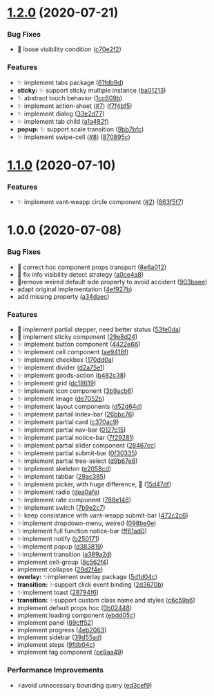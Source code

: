 # [1.2.0](https://github.com/huang-xiao-jian/remax-vant/compare/v1.1.0...v1.2.0) (2020-07-21)

### Bug Fixes

- 🐛 loose visibility condition ([c70e2f2](https://github.com/huang-xiao-jian/remax-vant/commit/c70e2f28de6ed60970dfd2c49e5248b911488bfe))

### Features

- ✨ implement tabs package ([61fdb9d](https://github.com/huang-xiao-jian/remax-vant/commit/61fdb9d09a5427112d57e3b69c13e08afafa5fcb))
- **sticky:** ✨ support sticky multiple instance ([ba01213](https://github.com/huang-xiao-jian/remax-vant/commit/ba01213bd4b566155e0f86ca73074b666c27e5f1))
- ✨ abstract touch behavior ([1cc609b](https://github.com/huang-xiao-jian/remax-vant/commit/1cc609bd2e5f892221bb811af30afc2c2de2ba2f))
- ✨ implement action-sheet ([#7](https://github.com/huang-xiao-jian/remax-vant/issues/7)) ([f7f4bf5](https://github.com/huang-xiao-jian/remax-vant/commit/f7f4bf50bee88c2aa483846bc34b294fe6c1c57b))
- ✨ implement dialog ([33e2d77](https://github.com/huang-xiao-jian/remax-vant/commit/33e2d771c10998fbbc0e27208aa456ebc4fcb436))
- ✨ implement tab child ([a1a482f](https://github.com/huang-xiao-jian/remax-vant/commit/a1a482fd30e08175c532fdc8fb3c77a4b68fb55f))
- **popup:** ✨ support scale transition ([9bb7bfc](https://github.com/huang-xiao-jian/remax-vant/commit/9bb7bfc94a826f96bf29603152a6f9defd1ea037))
- ✨ implement swipe-cell ([#8](https://github.com/huang-xiao-jian/remax-vant/issues/8)) ([870895c](https://github.com/huang-xiao-jian/remax-vant/commit/870895c113527871e86fa386c9b311fc6c38ba48))

# [1.1.0](https://github.com/huang-xiao-jian/remax-vant/compare/v1.0.0...v1.1.0) (2020-07-10)

### Features

- ✨ implement vant-weapp circle component ([#2](https://github.com/huang-xiao-jian/remax-vant/issues/2)) ([863f5f7](https://github.com/huang-xiao-jian/remax-vant/commit/863f5f7a6abf56010e2e74347bc0739864868bb8))

# 1.0.0 (2020-07-08)

### Bug Fixes

- :bug: correct hoc component props transport ([8e6a012](https://github.com/huang-xiao-jian/remax-vant/commit/8e6a012b4c6de476906502cee85455b456f5703a))
- :bug: fix info visibility detect strategy ([a0ce4a8](https://github.com/huang-xiao-jian/remax-vant/commit/a0ce4a8fabc147ef4610a2b766021f2b430084cd))
- 🐛remove weired default side property to avoid accident ([903baee](https://github.com/huang-xiao-jian/remax-vant/commit/903baee1780d93ed82cfee72ec4e76e3c14dbd97))
- adapt original implementation ([4ef927b](https://github.com/huang-xiao-jian/remax-vant/commit/4ef927bd1f06a0c3ae9dd9e8ddc793e72ad6eea1))
- add missing property ([a34daec](https://github.com/huang-xiao-jian/remax-vant/commit/a34daeca3e0d60ebda1be5f17a32201c5bd99ca2))

### Features

- :beers: implement partial stepper, need better status ([53fe0da](https://github.com/huang-xiao-jian/remax-vant/commit/53fe0da79799bb99e7e3c2d5159e8eb44a9b783e))
- :beers: implement sticky component ([29e8d24](https://github.com/huang-xiao-jian/remax-vant/commit/29e8d244df0ad7e5f9f6cac89114683ae7d1dee0))
- :sparkles: implement button component ([4422e66](https://github.com/huang-xiao-jian/remax-vant/commit/4422e66fa2420901db1e00601e0ea26d1623ee95))
- :sparkles: implement cell component ([ae9418f](https://github.com/huang-xiao-jian/remax-vant/commit/ae9418fc49c221fe094ff36c0bbd35a7fbfeb013))
- :sparkles: implement checkbox ([170dd0a](https://github.com/huang-xiao-jian/remax-vant/commit/170dd0a98aadac6b43d9c00c01a602c042c39dd9))
- :sparkles: implement divider ([d2a75e1](https://github.com/huang-xiao-jian/remax-vant/commit/d2a75e19710e484935ac71f4dd5cd745f5b52e36))
- :sparkles: implement goods-action ([b482c38](https://github.com/huang-xiao-jian/remax-vant/commit/b482c38ef2830ec4d82086e56a9e759358e1b20c))
- :sparkles: implement grid ([dc18619](https://github.com/huang-xiao-jian/remax-vant/commit/dc1861956f3d3e3176c13536d2cdaafd7813ad81))
- :sparkles: implement icon component ([3b9acb6](https://github.com/huang-xiao-jian/remax-vant/commit/3b9acb645d2c1093d18bb42ef90b93c34e94504e))
- :sparkles: implement image ([de7052b](https://github.com/huang-xiao-jian/remax-vant/commit/de7052b2252cb7f3b68561ad0e7aa4e707145c28))
- :sparkles: implement layout components ([d52d64d](https://github.com/huang-xiao-jian/remax-vant/commit/d52d64d77b9d1f222ac8d3e8fe32677693eb0b69))
- :sparkles: implement partail index-bar ([26bbc76](https://github.com/huang-xiao-jian/remax-vant/commit/26bbc768b8f7deadc51cc50f844bd5bdcc20fc14))
- :sparkles: implement partial card ([c370ac9](https://github.com/huang-xiao-jian/remax-vant/commit/c370ac977a1e79ef1a742e7595f0eb8839a3b77a))
- :sparkles: implement partial nav-bar ([0127c15](https://github.com/huang-xiao-jian/remax-vant/commit/0127c157f87f17b09e00447c4be8da89cf0e6a43))
- :sparkles: implement partial notice-bar ([7f29281](https://github.com/huang-xiao-jian/remax-vant/commit/7f292810d3e6ad83d7dd329d537bfac4a0544dcc))
- :sparkles: implement partial slider component ([28467cc](https://github.com/huang-xiao-jian/remax-vant/commit/28467cc97078dbec5a615952a9a891f9767bf415))
- :sparkles: implement partial submit-bar ([0f30335](https://github.com/huang-xiao-jian/remax-vant/commit/0f30335bb1094ba5f10c2029c1aded10213d3821))
- :sparkles: implement partial tree-select ([d9b67e8](https://github.com/huang-xiao-jian/remax-vant/commit/d9b67e8947c86c6d7b5f28aeb120b56db9a6eb11))
- :sparkles: implement skeleton ([e2058cd](https://github.com/huang-xiao-jian/remax-vant/commit/e2058cd6e3f7e8a715e9f7727f703b32f61a1b0c))
- :sparkles: implement tabbar ([29ac385](https://github.com/huang-xiao-jian/remax-vant/commit/29ac3858133dbd977a0833a3c6fa74737c91409a))
- ✨ implement picker, with huge difference, 🍻 ([15d47df](https://github.com/huang-xiao-jian/remax-vant/commit/15d47dfde22cb70fdc176cb92126068050448ea9))
- ✨ implement radio ([dea0afe](https://github.com/huang-xiao-jian/remax-vant/commit/dea0afe9e4bd6695bfc758b38e7c4951bdd5de4d))
- ✨ implement rate component ([788e148](https://github.com/huang-xiao-jian/remax-vant/commit/788e1483cf76992844bd86cedfe0daeb71034ce5))
- ✨ implement switch ([7b9e2c7](https://github.com/huang-xiao-jian/remax-vant/commit/7b9e2c7452a9209f83ae8623d648ef428c4b0495))
- ✨ keep consistance with vant-weapp submit-bar ([472c2c6](https://github.com/huang-xiao-jian/remax-vant/commit/472c2c6d65d637d27fc888abe1727313d793ab82))
- ✨implement dropdown-menu, weired ([098be0e](https://github.com/huang-xiao-jian/remax-vant/commit/098be0e890ee388aa7531d3a44f53b90b9acb5a4))
- ✨implement full function notice-bar ([ff61ad0](https://github.com/huang-xiao-jian/remax-vant/commit/ff61ad0ebaee7cf9df54a8812bde7be7fc23f966))
- ✨implement notify ([b250171](https://github.com/huang-xiao-jian/remax-vant/commit/b250171486e27702aecf0092fa161c2f18144d6d))
- ✨implement popup ([d383819](https://github.com/huang-xiao-jian/remax-vant/commit/d383819a0fa2dfe4dcc47044b41fef95d777ad42))
- ✨implement transition ([a389a2d](https://github.com/huang-xiao-jian/remax-vant/commit/a389a2d2674e6940f7fecf81ff2cbfde5f7cda32))
- implement cell-group ([8c562f4](https://github.com/huang-xiao-jian/remax-vant/commit/8c562f455d8a9c36d94086b10df2cbd0665b0ff3))
- implement collapse ([29d2f4e](https://github.com/huang-xiao-jian/remax-vant/commit/29d2f4ecf8f731785fff19f1d7a8d259b2d0928d))
- **overlay:** ✨implement overlay package ([5d1d04c](https://github.com/huang-xiao-jian/remax-vant/commit/5d1d04c85fcb8adaab18c99ef5b6264e6b1d58a1))
- **transition:** ✨support click event binding ([2d3670b](https://github.com/huang-xiao-jian/remax-vant/commit/2d3670b9b101b30b94766ab079210956826350ec))
- ✨implement toast ([28794f6](https://github.com/huang-xiao-jian/remax-vant/commit/28794f640bf2234e2e21d0b50f619d7a96bc0750))
- **transition:** ✨support custom class name and styles ([c6c59a6](https://github.com/huang-xiao-jian/remax-vant/commit/c6c59a62abb0e5cecfe8b1a4d9dbf0612d13c205))
- implement default props hoc ([0b02448](https://github.com/huang-xiao-jian/remax-vant/commit/0b02448daf479cd8fee91e12cf2e2b7208bf7669))
- implement loading component ([ebdd05c](https://github.com/huang-xiao-jian/remax-vant/commit/ebdd05c85507a9008b9fa21938da78f800536b3f))
- implement panel ([89cff52](https://github.com/huang-xiao-jian/remax-vant/commit/89cff52b6c69a9df69feed3ccfc11444e65924db))
- implement progress ([4eb2063](https://github.com/huang-xiao-jian/remax-vant/commit/4eb2063074d7b989fbad1b5809e3ef89784b9453))
- implement sidebar ([39d55ad](https://github.com/huang-xiao-jian/remax-vant/commit/39d55adaffa508c23525f7dbffcf8e3148331f42))
- implement steps ([9fdb04c](https://github.com/huang-xiao-jian/remax-vant/commit/9fdb04c521b859f12d72e6b6879ab4f757242c51))
- implement tag component ([ce9aa49](https://github.com/huang-xiao-jian/remax-vant/commit/ce9aa49f44273d80b49c6a1662a1308d9ae3c286))

### Performance Improvements

- ⚡️avoid unnecessary bounding query ([ed3cef9](https://github.com/huang-xiao-jian/remax-vant/commit/ed3cef9fe39a3490d053102fcaf348700633c5df))
